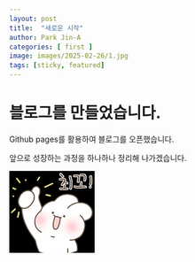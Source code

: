 ```yaml
---
layout: post                            
title:  "새로운 시작"                           
author: Park Jin-A                      
categories: [ first ]            
image: images/2025-02-26/1.jpg   
tags: [sticky, featured]                          
---     
```



# 블로그를 만들었습니다.


Github pages를 활용하여 블로그를 오픈했습니다.


앞으로 성장하는 과정을 하나하나 정리해 나가겠습니다.

![화이팅](/images/2025-02-26/2.png)